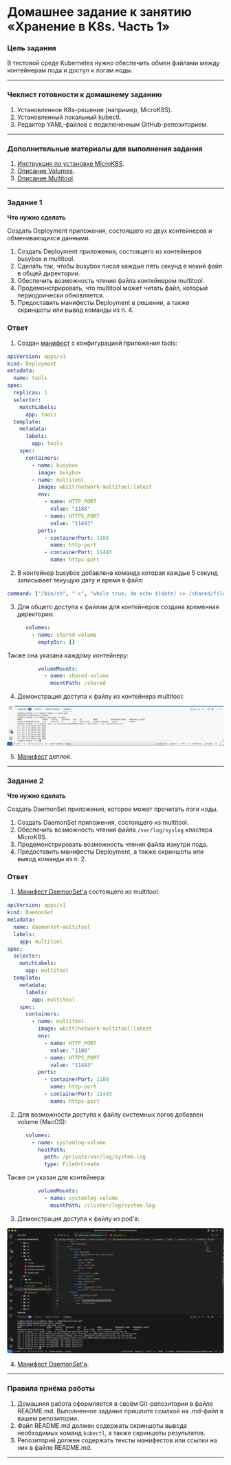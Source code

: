 # Домашнее задание к занятию «Хранение в K8s. Часть 1»

### Цель задания

В тестовой среде Kubernetes нужно обеспечить обмен файлами между контейнерам пода и доступ к логам ноды.

------

### Чеклист готовности к домашнему заданию

1. Установленное K8s-решение (например, MicroK8S).
2. Установленный локальный kubectl.
3. Редактор YAML-файлов с подключенным GitHub-репозиторием.

------

### Дополнительные материалы для выполнения задания

1. [Инструкция по установке MicroK8S](https://microk8s.io/docs/getting-started).
2. [Описание Volumes](https://kubernetes.io/docs/concepts/storage/volumes/).
3. [Описание Multitool](https://github.com/wbitt/Network-MultiTool).

------

### Задание 1

**Что нужно сделать**

Создать Deployment приложения, состоящего из двух контейнеров и обменивающихся данными.

1. Создать Deployment приложения, состоящего из контейнеров busybox и multitool.
2. Сделать так, чтобы busybox писал каждые пять секунд в некий файл в общей директории.
3. Обеспечить возможность чтения файла контейнером multitool.
4. Продемонстрировать, что multitool может читать файл, который периодоически обновляется.
5. Предоставить манифесты Deployment в решении, а также скриншоты или вывод команды из п. 4.

### Ответ

1. Создан [манифест](tools.yaml) с конфигурацией приложения tools:

```yaml
apiVersion: apps/v1
kind: Deployment
metadata:
  name: tools
spec:
  replicas: 1
  selector:
    matchLabels:
      app: tools
  template:
    metadata:
      labels:
        app: tools
    spec:
      containers:
        - name: busybox
          image: busybox
        - name: multitool
          image: wbitt/network-multitool:latest
          env:
            - name: HTTP_PORT
              value: "1180"
            - name: HTTPS_PORT
              value: "11443"
          ports:
            - containerPort: 1180
              name: http-port
            - containerPort: 11443
              name: https-port
```

2. В контейнер busybox добавлена команда которая каждые 5 секунд записывает текущую дату и время в файл:

```yaml
command: ["/bin/sh", "-c", "while true; do echo $(date) >> /shared/file.txt; sleep 5; done"]
```

3. Для общего доступа к файлам для контейнеров создана временная директория:

```yaml
      volumes:
        - name: shared-volume
          emptyDir: {}
```

Также она указана каждому контейнеру:

```yaml
          volumeMounts:
            - name: shared-volume
              mountPath: /shared
```

4. Демонстрация доступа к файлу из контейнера multitool:

![Alt text](img/demo_ex1.png)

5. [Манифест](tools.yaml) деплоя.

------

### Задание 2

**Что нужно сделать**

Создать DaemonSet приложения, которое может прочитать логи ноды.

1. Создать DaemonSet приложения, состоящего из multitool.
2. Обеспечить возможность чтения файла `/var/log/syslog` кластера MicroK8S.
3. Продемонстрировать возможность чтения файла изнутри пода.
4. Предоставить манифесты Deployment, а также скриншоты или вывод команды из п. 2.

### Ответ

1. [Манифест DaemonSet'а](daemonset-multitool.yaml) состоящего из multitool:

```yaml
apiVersion: apps/v1
kind: DaemonSet
metadata:
  name: daemonset-multitool
  labels:
    app: multitool
spec:
  selector:
    matchLabels:
      app: multitool
  template:
    metadata:
      labels:
        app: multitool
    spec:
      containers:
        - name: multitool
          image: wbitt/network-multitool:latest
          env:
            - name: HTTP_PORT
              value: "1180"
            - name: HTTPS_PORT
              value: "11443"
          ports:
            - containerPort: 1180
              name: http-port
            - containerPort: 11443
              name: https-port
```

2. Для возможности доступа к файлу системных логов добавлен volume (MacOS):

```yaml
      volumes:
        - name: systemlog-volume
          hostPath:
            path: /private/var/log/system.log
            type: FileOrCreate
```

Также он указан для контейнера:

```yaml
          volumeMounts:
            - name: systemlog-volume
              mountPath: /cluster/log/system.log
```

3. Демонстрация доступа к файлу из pod'а:

![Alt text](img/demo_ex2.png)

4. [Манифест DaemonSet'а](daemonset-multitool.yaml).

------

### Правила приёма работы

1. Домашняя работа оформляется в своём Git-репозитории в файле README.md. Выполненное задание пришлите ссылкой на .md-файл в вашем репозитории.
2. Файл README.md должен содержать скриншоты вывода необходимых команд `kubectl`, а также скриншоты результатов.
3. Репозиторий должен содержать тексты манифестов или ссылки на них в файле README.md.

------
